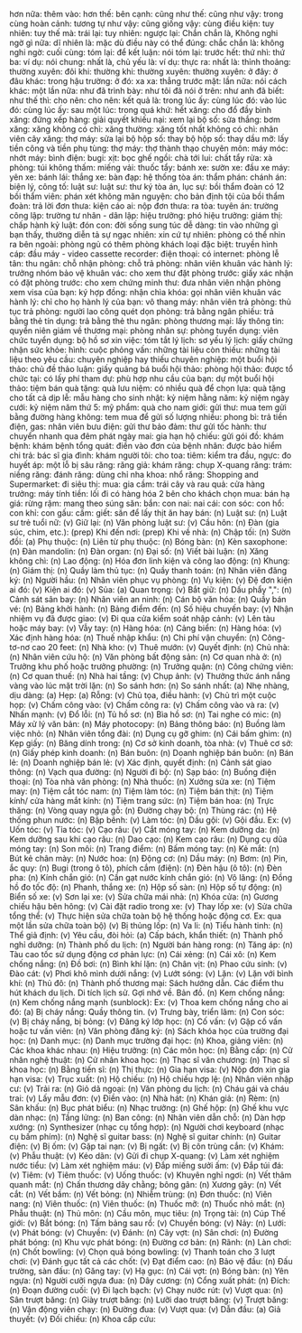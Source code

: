 hơn nữa: 
thêm vào: 
hơn thế: 
bên cạnh: 
cũng như thế: 
cũng như vậy: 
trong cùng hoàn cảnh: 
tương tự như vậy: 
cũng giống vậy: 
cùng điều kiện: 
tuy nhiên: 
tuy thế mà: 
trái lại: 
tuy nhiên: 
ngược lại: 
Chắn chắn là, Không nghi ngờ gì nữa: 
dĩ nhiên là: 
mặc dù điều này có thể đúng: 
chắc chắn là: 
không nghi ngờ: 
cuối cùng: 
tóm lại: 
để kết luận: 
nói tóm lại: 
trước hết: 
thứ nhì: 
thứ ba: 
ví dụ: 
nói chung: 
nhất là, chủ yếu là: 
ví dụ:
thực ra:
nhất là:
thỉnh thoảng:
thường xuyên:
đôi khi:
thường khi:
thường xuyên:
thường xuyên:
ở đây:
ở đâu khác:
trong hậu trường:
ở đó:
xa xa:
thẳng trước mặt:
lần nữa:
nói cách khác:
một lần nữa:
như đã trình bày:
như tôi đã nói ở trên:
như anh đã biết:
như thế thì:
cho nên:
cho nên:
kết quả là:
trong lúc ấy:
cùng lúc đó:
vào lúc đó:
cùng lúc ấy:
sau một lúc:
trong quá khứ:
hết xăng:
cho đổ đầy bình xăng:
đứng xếp hàng:
giải quyết khiếu nại:
xem lại bộ số:
sửa thắng:
bơm xăng:
xăng không có chì:
xăng thường:
xăng tốt nhất không có chì:
nhân viên cây xăng:
thợ máy:
sửa lại bộ hộp số:
thay bộ hộp số:
thay dầu mỡ:
lấy tiền công và tiền phụ tùng:
thợ máy:
thợ thành thạo chuyên môn:
máy móc:
nhớt máy:
bình điện:
bugi:
xịt:
bọc ghế ngồi:
chà tới lui:
chất tẩy rửa:
xà phòng:
túi không thấm:
miếng vải:
thuốc tẩy:
bánh xe:
sườn xe:
đầu xe máy:
yên xe:
bánh lái:
thắng xe:
bàn đạp:
hệ thống tòa án:
thẩm phán:
chánh án:
biện lý, công tố:
luật sư:
luật sư:
thư ký tòa án, lục sự:
bồi thẩm đoàn có 12 bồi thẩm viên:
phán xét không mãn nguyện:
cho bản định tội của bồi thẩm đoàn:
trả lời đơn thưa:
kiện cáo ai:
nộp đơn thưa:
ra tòa:
tuyên án:
trường công lập:
trường tư nhân - dân lập:
hiệu trưởng:
phó hiệu trưởng:
giám thị:
chấp hành kỷ luật:
đón con:
đời sống sung túc dễ dàng:
tin vào những gì bạn thấy, thường diễn tả sự ngạc nhiên:
xin cứ tự nhiên:
phòng có thể nhìn ra bên ngoài:
phòng ngủ có thêm phòng khách loại đặc biệt:
truyền hình cáp:
đầu máy - video cassette recorder:
điện thoại:
có internet:
phòng lễ tân:
thu ngân:
chỗ nhận phòng:
chỗ trả phòng:
nhân viên khuân vác hành lý:
trưởng nhóm bảo vệ khuân vác:
cho xem thư đặt phòng trước:
giấy xác nhận có đặt phòng trước:
cho xem chứng minh thư:
đưa nhân viên nhận phòng xem visa của bạn:
ký hợp đồng:
nhận chìa khóa:
gọi nhân viên khuân vác hành lý:
chỉ cho họ hành lý của bạn:
vô thang máy:
nhân viên trả phòng:
thủ tục trả phòng:
người lao công quét dọn phòng:
trả bằng ngân phiếu:
trả bằng thẻ tín dụng:
trả bằng thẻ thu ngân:
phòng thương mại:
lấy thông tin:
quyển niên giám về thương mại:
phòng nhân sự:
phòng tuyển dụng:
viên chức tuyển dụng:
bộ hồ sơ xin việc:
tóm tắt lý lịch:
sơ yếu lý lịch:
giấy chứng nhận sức khỏe:
hình:
cuộc phỏng vấn:
những tài liệu còn thiếu:
những tài liệu theo yêu cầu:
chuyên nghiệp hay thiếu chuyên nghiệp:
một buổi hội thảo:
chủ đề thảo luận:
giấy quảng bá buổi hội thảo:
phòng hội thảo:
được tổ chức tại:
có lấy phí tham dự:
phù hợp nhu cầu của bạn:
dự một buổi hội thảo:
tiệm bán quà tặng:
quà lưu niệm:
có nhiều quà để chọn lựa:
quà tặng cho tất cả dịp lễ:
mẫu hàng cho sinh nhật:
kỷ niệm hằng năm:
kỷ niệm ngày cưới:
kỷ niệm năm thứ 5:
mỹ phẩm:
quà cho nam giới:
gửi thư:
mua tem gửi bằng đường hàng không:
tem mua để gửi số lượng nhiều:
phong bì:
trả tiền điện, gas:
nhân viên bưu điện:
gửi thư bảo đảm:
thư gửi tốc hành:
thư chuyển nhanh qua đêm phát ngày mai:
gia hạn hộ chiếu:
gửi gói đồ:
khám bệnh:
khám bệnh tổng quát:
điền vào đơn của bệnh nhân:
được bảo hiểm chi trả:
bác sĩ gia đình:
khám người tôi:
cho toa:
tiêm:
kiểm tra đầu, ngực:
đo huyết áp:
một lỗ bị sâu răng:
răng giả:
khám răng:
chụp X-quang răng:
trám:
niềng răng:
đánh răng:
dùng chỉ nha khoa:
nhổ răng:
Shopping and Supermarket:
đi siêu thị:
mua:
gia cầm:
trái cây và rau quả:
cửa hàng trưởng:
máy tính tiền:
lối đi có hàng hóa 2 bên cho khách chọn mua:
bán hạ giá:
rừng rậm:
mang theo súng săn:
bắn:
con nai:
nai cái:
con sóc:
con hổ:
con khỉ:
con gấu:
cấm:
giết:
săn để lấy thịt ăn hay bán:
(n) Luật sư:
(n) Luật sư trẻ tuổi nữ:
(v) Giữ lại:
(n) Văn phòng luật sư:
(v) Cầu hôn:
(n) Đàn (gia súc, chim, etc.):
(prep) Khi đến nơi:
(prep) Khi về nhà:
(n) Chập tối:
(n) Sườn đồi:
(a) Phụ thuộc:
(n) Liên từ phụ thuộc:
(n) Bóng bàn:
(n) Kèn saxophone:
(n) Đàn mandolin:
(n) Đàn organ:
(n) Đại số:
(n) Viết bài luận:
(n) Xăng không chì:
(n) Lao động:
(n) Hóa đơn linh kiện và công lao động:
(n) Khung:
(n) Giám thị:
(n) Quầy làm thủ tục:
(n) Quầy thanh toán:
(n) Nhân viên đăng ký:
(n) Người hầu:
(n) Nhân viên phục vụ phòng:
(n) Vụ kiện:
(v) Đệ đơn kiện ai đó:
(v) Kiện ai đó:
(v) Sủa:
(a) Quan trọng:
(v) Bắt giữ:
(n) Dấu phẩy ",":
(n) Cảnh sát sân bay:
(n) Nhân viên an ninh:
(n) Cán bộ văn hóa:
(n) Quầy bán vé:
(n) Bảng khởi hành:
(n) Bảng điểm đến:
(n) Số hiệu chuyến bay:
(v) Nhận nhiệm vụ đã được giao:
(v) Đi qua cửa kiểm soát nhập cảnh:
(v) Lên tàu hoặc máy bay:
(v) Vẫy tay:
(n) Hàng hóa:
(n) Cảng biển:
(n) Hàng hóa:
(v) Xác định hàng hóa:
(n) Thuế nhập khẩu:
(n) Chi phí vận chuyển:
(n) Công-tơ-nơ cao 20 feet:
(n) Nhà kho:
(v) Thuê mướn:
(v) Quyết định:
(n) Chủ nhà:
(n) Nhân viên cứu hộ:
(n) Văn phòng bất động sản:
(n) Cơ quan nhà ở:
(n) Trưởng khu phố hoặc trưởng phường:
(n) Trưởng quận:
(n) Công chứng viên:
(n) Cơ quan thuế:
(n) Nhà hai tầng:
(v) Chụp ảnh:
(v) Thưởng thức ánh nắng vàng vào lúc mặt trời lặn:
(n) So sánh hơn:
(n) So sánh nhất:
(a) Nhẹ nhàng, dịu dàng:
(a) Hẹp:
(a) Rỗng:
(v) Chủ tọa, điều hành:
(v) Chủ trì một cuộc họp:
(v) Chấm công vào:
(v) Chấm công ra:
(v) Chấm công vào và ra:
(v) Nhấn mạnh:
(v) Đổ lỗi:
(n) Tủ hồ sơ:
(n) Bìa hồ sơ:
(n) Tai nghe có mic:
(n) Máy xử lý văn bản:
(n) Máy photocopy:
(n) Bảng thông báo:
(n) Buồng làm việc nhỏ:
(n) Nhân viên tổng đài:
(n) Dụng cụ gỡ ghim:
(n) Cái bấm ghim:
(n) Kẹp giấy:
(n) Băng dính trong:
(n) Cơ sở kinh doanh, tòa nhà:
(v) Thuê cơ sở:
(n) Giấy phép kinh doanh:
(n) Bán buôn:
(n) Doanh nghiệp bán buôn:
(n) Bán lẻ:
(n) Doanh nghiệp bán lẻ:
(v) Xác định, quyết định:
(n) Cảnh sát giao thông:
(n) Vạch qua đường:
(n) Người đi bộ:
(n) Sạp báo:
(n) Buồng điện thoại:
(n) Tòa nhà văn phòng:
(n) Nhà thuốc:
(n) Xưởng sửa xe:
(n) Tiệm may:
(n) Tiệm cắt tóc nam:
(n) Tiệm làm tóc:
(n) Tiệm bán thịt:
(n) Tiệm kính/ cửa hàng mắt kính:
(n) Tiệm trang sức:
(n) Tiệm bán hoa:
(n) Trực thăng:
(n) Vòng quay ngựa gỗ:
(n) Đường chạy bộ:
(n) Thùng rác:
(n) Hệ thống phun nước:
(n) Bập bênh:
(v) Làm tóc:
(n) Dầu gội:
                   (v) Gội đầu. Ex: 
(v) Uốn tóc:
(v) Tỉa tóc:
(v) Cạo râu:
(v) Cắt móng tay:
(n) Kem dưỡng da:
(n) Kem dưỡng sau khi cạo râu:
(n) Dao cạo:
(n) Kem cạo râu:
(n) Dụng cụ dũa móng tay:
(n) Son môi:
(n) Trang điểm:
(n) Bấm móng tay:
(n) Kẻ mắt:
(n) Bút kẻ chân mày:
(n) Nước hoa:
(n) Động cơ:
(n) Dầu máy:
(n) Bơm:
(n) Pin, ắc quy:
(n) Bugi (trong ô tô), phích cắm (điện):
(n) Đèn hậu (ô tô):
(n) Đèn pha:
(n) Kính chắn gió:
(n) Cần gạt nước kính chắn gió:
(n) Vô lăng:
(n) Đồng hồ đo tốc độ:
(n) Phanh, thắng xe:
(n) Hộp số sàn:
(n) Hộp số tự động:
(n) Biển số xe:
(v) Sơn lại xe:
(v) Sửa chữa mái nhà:
(n) Khóa cửa:
(n) Gương chiếu hậu bên hông:
(v) Cài đặt radio trong xe:
(v) Thay lốp xe:
(v) Sửa chữa tổng thể:
(v) Thực hiện sửa chữa toàn bộ hệ thống hoặc động cơ. Ex: qua một lần sửa chữa toàn bộ)
(v) Bị thủng lốp:
(n) Va li:
(n) Tiểu hành tinh:
(n) Thể giả định:
(v) Yêu cầu, đòi hỏi:
(a) Cấp bách, khẩn thiết:
(n) Thành phố nghỉ dưỡng:
(n) Thành phố du lịch:
(n) Người bán hàng rong:
(n) Tăng áp:
(n) Tàu cao tốc sử dụng động cơ phản lực:
(n) Cái xẻng:
(n) Cái xô:
(n) Kem chống nắng:
(n) Đồ bơi:
(n) Bình khí lặn:
(n) Chân vịt:
(n) Phao cứu sinh:
(v) Đào cát:
(v) Phơi khô mình dưới nắng:
(v) Lướt sóng:
(v) Lặn:
(v) Lặn với bình khí:
(n) Thủ đô:
(n) Thành phố thương mại:
Sách hướng dẫn.
Các điểm thu hút khách du lịch.
Di tích lịch sử.
Gợi nhớ về.
Bản đồ.
(n) Kem chống nắng:
(n) Kem chống nắng mạnh (sunblock):
Ex: 
(v) Thoa kem chống nắng cho ai đó:
(a) Bị cháy nắng:
Quầy thông tin.
(v) Trưng bày, triển lãm:
(n) Con sóc:
(v) Bị cháy nắng, bị bỏng:
(v) Đăng ký lớp học:
(n) Cố vấn:
(v) Gặp cố vấn hoặc tư vấn viên:
(n) Văn phòng đăng ký:
(n) Sách khóa học của trường đại học:
(n) Danh mục:
(n) Danh mục trường đại học:
(n) Khoa, giảng viên:
(n) Các khoa khác nhau:
(n) Hiệu trưởng:
(n) Các môn học:
(n) Bằng cấp:
(n) Cử nhân nghệ thuật:
(n) Cử nhân khoa học:
(n) Thạc sĩ văn chương:
(n) Thạc sĩ khoa học:
(n) Bằng tiến sĩ:
(n) Thị thực:
(n) Gia hạn visa:
(v) Nộp đơn xin gia hạn visa:
(v) Trục xuất:
(n) Hộ chiếu:
(n) Hộ chiếu hợp lệ:
(n) Nhân viên nhập cư:
(v) Trải ra:
(n) Giỏ dã ngoại:
(n) Văn phòng du lịch:
(n) Cháu gái và cháu trai:
(v) Lấy mẫu đơn:
(v) Điền vào:
(n) Nhà hát:
(n) Khán giả:
(n) Rèm:
(n) Sân khấu:
(n) Bục phát biểu:
(n) Nhạc trưởng:
(n) Ghế hộp:
(n) Ghế khu vực dàn nhạc:
(n) Tầng lửng:
(n) Ban công:
(n) Nhân viên dẫn chỗ:
(n) Dàn hợp xướng:
(n) Synthesizer (nhạc cụ tổng hợp):
(n) Người chơi keyboard (nhạc cụ bấm phím):
(n) Nghệ sĩ guitar bass:
(n) Nghệ sĩ guitar chính:
(n) Guitar điện:
(v) Bị ốm:
(v) Gặp tai nạn:
(v) Bị ngất:
(v) Bị côn trùng cắn:
(v) Khám:
(v) Phẫu thuật:
(v) Kéo dãn:
(v) Gửi đi chụp X-quang:
(v) Làm xét nghiệm nước tiểu:
(v) Làm xét nghiệm máu:
(v) Đắp miếng sưởi ấm:
(v) Đắp túi đá:
(v) Tiêm:
(v) Tiêm thuốc:
(v) Uống thuốc:
(v) Khuyên nghỉ ngơi:
(n) Vết thâm quanh mắt:
(n) Chấn thương dây chằng; bông gân:
(n) Xương gãy:
(n) Vết cắt:
(n) Vết bầm:
(n) Vết bỏng:
(n) Nhiễm trùng:
(n) Đơn thuốc:
(n) Viên nang:
(n) Viên thuốc:
(n) Viên thuốc:
(n) Thuốc mỡ:
(n) Thuốc nhỏ mắt:
(n) Phẫu thuật:
(n) Thủ môn:
(n) Cầu môn, mục tiêu:
(n) Trọng tài:
(n) Cúp Thế giới:
(v) Bắt bóng:
(n) Tấm bảng sau rổ:
(v) Chuyền bóng:
(v) Nảy:
(n) Lưới:
(v) Phát bóng:
(v) Chuyền:
(v) Đánh:
(n) Cây vợt:
(n) Sân chơi:
(n) Đường phát bóng:
(n) Khu vực phát bóng:
(n) Đường cơ bản:
(n) Rãnh:
(n) Làn chơi:
(n) Chốt bowling:
(v) Chọn quả bóng bowling:
(v) Thanh toán cho 3 lượt chơi:
(v) Đánh gục tất cả các chốt:
(v) Đạt điểm cao:
(n) Bảo vệ đầu:
(n) Đấu trường, sàn đấu:
(n) Găng tay:
(v) Hạ gục:
(n) Cái vợt:
(n) Bóng bàn:
(n) Yên ngựa:
(n) Người cưỡi ngựa đua:
(n) Dây cương:
(n) Cổng xuất phát:
(n) Đích:
(n) Đoạn đường cuối:
(v) Đi lạch bạch:
(v) Chạy nước rút:
(v) Vượt qua:
(n) Sân trượt băng:
(n) Giày trượt băng:
(n) Lưỡi dao trượt băng:
(v) Trượt băng:
(n) Vận động viên chạy:
(n) Đường đua:
(v) Vượt qua:
(v) Dẫn đầu:
(a) Giả thuyết:
(v) Đối chiếu:
(n) Khoa cấp cứu:
